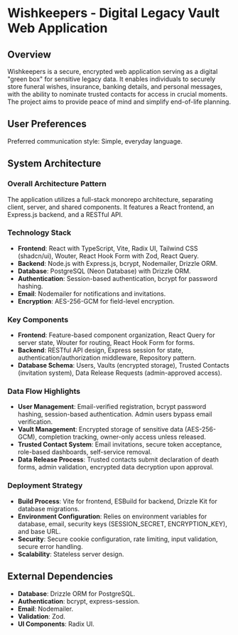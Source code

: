 # Wishkeepers - Digital Legacy Vault Web Application

## Overview
Wishkeepers is a secure, encrypted web application serving as a digital "green box" for sensitive legacy data. It enables individuals to securely store funeral wishes, insurance, banking details, and personal messages, with the ability to nominate trusted contacts for access in crucial moments. The project aims to provide peace of mind and simplify end-of-life planning.

## User Preferences
Preferred communication style: Simple, everyday language.

## System Architecture

### Overall Architecture Pattern
The application utilizes a full-stack monorepo architecture, separating client, server, and shared components. It features a React frontend, an Express.js backend, and a RESTful API.

### Technology Stack
- **Frontend**: React with TypeScript, Vite, Radix UI, Tailwind CSS (shadcn/ui), Wouter, React Hook Form with Zod, React Query.
- **Backend**: Node.js with Express.js, bcrypt, Nodemailer, Drizzle ORM.
- **Database**: PostgreSQL (Neon Database) with Drizzle ORM.
- **Authentication**: Session-based authentication, bcrypt for password hashing.
- **Email**: Nodemailer for notifications and invitations.
- **Encryption**: AES-256-GCM for field-level encryption.

### Key Components
- **Frontend**: Feature-based component organization, React Query for server state, Wouter for routing, React Hook Form for forms.
- **Backend**: RESTful API design, Express session for state, authentication/authorization middleware, Repository pattern.
- **Database Schema**: Users, Vaults (encrypted storage), Trusted Contacts (invitation system), Data Release Requests (admin-approved access).

### Data Flow Highlights
- **User Management**: Email-verified registration, bcrypt password hashing, session-based authentication. Admin users bypass email verification.
- **Vault Management**: Encrypted storage of sensitive data (AES-256-GCM), completion tracking, owner-only access unless released.
- **Trusted Contact System**: Email invitations, secure token acceptance, role-based dashboards, self-service removal.
- **Data Release Process**: Trusted contacts submit declaration of death forms, admin validation, encrypted data decryption upon approval.

### Deployment Strategy
- **Build Process**: Vite for frontend, ESBuild for backend, Drizzle Kit for database migrations.
- **Environment Configuration**: Relies on environment variables for database, email, security keys (SESSION_SECRET, ENCRYPTION_KEY), and base URL.
- **Security**: Secure cookie configuration, rate limiting, input validation, secure error handling.
- **Scalability**: Stateless server design.

## External Dependencies
- **Database**: Drizzle ORM for PostgreSQL.
- **Authentication**: bcrypt, express-session.
- **Email**: Nodemailer.
- **Validation**: Zod.
- **UI Components**: Radix UI.